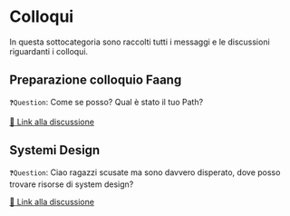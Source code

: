 # Colloqui
In questa sottocategoria sono raccolti tutti i messaggi e le discussioni riguardanti i colloqui.

## Preparazione colloquio Faang
`❓Question`: Come se posso? Qual è stato il tuo Path?

[🔗 Link alla discussione](https://t.me/ptkdev_support_italian/484902/547112)

## Systemi Design
`❓Question`: Ciao ragazzi scusate ma sono davvero disperato, dove posso trovare risorse di system design? 

[🔗 Link alla discussione](https://t.me/ptkdev_support_italian/603224/809345)
